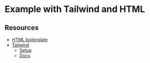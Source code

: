# Example with Tailwind and HTML

## Resources

- [HTML boilerplate](https://www.freecodecamp.org/news/basic-html5-template-boilerplate-code-example)
- [Tailwind](https://tailwindui.com/)
  - [Setup](https://tailwindcss.com/docs/installation#using-tailwind-via-cdn)
  - [Docs](https://tailwindcss.com/docs)
